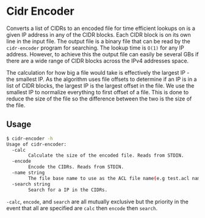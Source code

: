 # Cidr Encoder

Converts a list of CIDRs to an encoded file for time efficient lookups on is a given IP address in any of the CIDR blocks.  Each CIDR block is on its own line in the input file.  The output file is a binary file that can be read by the `cidr-encoder` program for searching.  The lookup time is `O(1)` for any IP address.  However, to achieve this the output file can easily be several GBs if there are a wide range of CIDR blocks across the IPv4 addresses space.

The calculation for how big a file would take is effectively the largest IP - the smallest IP.  As the algorithm uses file offsets to determine if an IP is in a list of CIDR blocks, the largest IP is the largest offset in the file.  We use the smallest IP to normalize everything to first offset of a file.  This is done to reduce the size of the file so the difference between the two is the size of the file.

## Usage

```bash
$ cidr-encoder -h
Usage of cidr-encoder:
  -calc
        Calculate the size of the encoded file. Reads from STDIN.
  -encode
        Encode the CIDRs. Reads from STDIN.
  -name string
        The file base name to use as the ACL file name(e.g test.acl name is test).
  -search string
        Search for a IP in the CIDRs.
```

`-calc`, `encode`, and `search` are all mutually exclusive but the priority in the event that all are specified are `calc` then `encode` then `search`.
